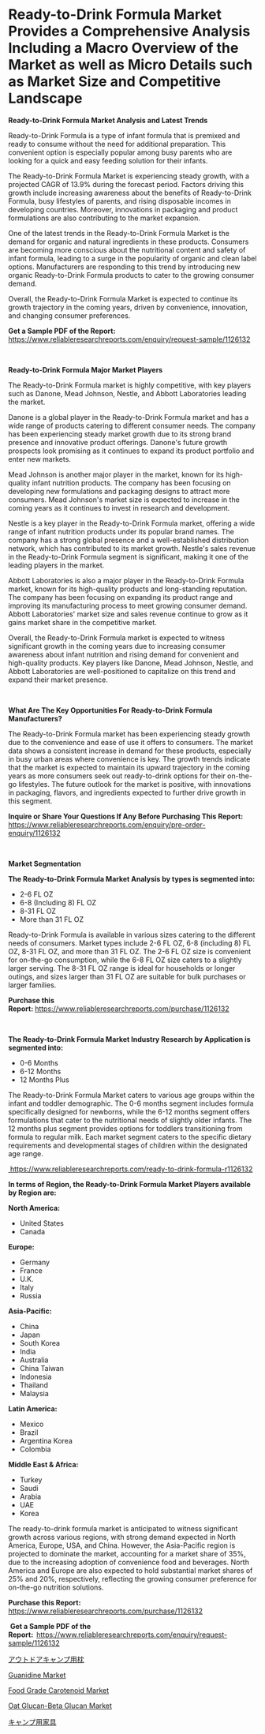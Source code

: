 <p><h1>Ready-to-Drink Formula Market Provides a Comprehensive Analysis Including a Macro Overview of the Market as well as Micro Details such as Market Size and Competitive Landscape</h1></p><p><strong>Ready-to-Drink Formula Market Analysis and Latest Trends</strong></p>
<p><p>Ready-to-Drink Formula is a type of infant formula that is premixed and ready to consume without the need for additional preparation. This convenient option is especially popular among busy parents who are looking for a quick and easy feeding solution for their infants.</p><p>The Ready-to-Drink Formula Market is experiencing steady growth, with a projected CAGR of 13.9% during the forecast period. Factors driving this growth include increasing awareness about the benefits of Ready-to-Drink Formula, busy lifestyles of parents, and rising disposable incomes in developing countries. Moreover, innovations in packaging and product formulations are also contributing to the market expansion.</p><p>One of the latest trends in the Ready-to-Drink Formula Market is the demand for organic and natural ingredients in these products. Consumers are becoming more conscious about the nutritional content and safety of infant formula, leading to a surge in the popularity of organic and clean label options. Manufacturers are responding to this trend by introducing new organic Ready-to-Drink Formula products to cater to the growing consumer demand.</p><p>Overall, the Ready-to-Drink Formula Market is expected to continue its growth trajectory in the coming years, driven by convenience, innovation, and changing consumer preferences.</p></p>
<p><strong>Get a Sample PDF of the Report:&nbsp;</strong> <a href="https://www.reliableresearchreports.com/enquiry/request-sample/1126132">https://www.reliableresearchreports.com/enquiry/request-sample/1126132</a></p>
<p>&nbsp;</p>
<p><strong>Ready-to-Drink Formula Major Market Players</strong></p>
<p><p>The Ready-to-Drink Formula market is highly competitive, with key players such as Danone, Mead Johnson, Nestle, and Abbott Laboratories leading the market. </p><p>Danone is a global player in the Ready-to-Drink Formula market and has a wide range of products catering to different consumer needs. The company has been experiencing steady market growth due to its strong brand presence and innovative product offerings. Danone's future growth prospects look promising as it continues to expand its product portfolio and enter new markets. </p><p>Mead Johnson is another major player in the market, known for its high-quality infant nutrition products. The company has been focusing on developing new formulations and packaging designs to attract more consumers. Mead Johnson's market size is expected to increase in the coming years as it continues to invest in research and development.</p><p>Nestle is a key player in the Ready-to-Drink Formula market, offering a wide range of infant nutrition products under its popular brand names. The company has a strong global presence and a well-established distribution network, which has contributed to its market growth. Nestle's sales revenue in the Ready-to-Drink Formula segment is significant, making it one of the leading players in the market.</p><p>Abbott Laboratories is also a major player in the Ready-to-Drink Formula market, known for its high-quality products and long-standing reputation. The company has been focusing on expanding its product range and improving its manufacturing process to meet growing consumer demand. Abbott Laboratories' market size and sales revenue continue to grow as it gains market share in the competitive market. </p><p>Overall, the Ready-to-Drink Formula market is expected to witness significant growth in the coming years due to increasing consumer awareness about infant nutrition and rising demand for convenient and high-quality products. Key players like Danone, Mead Johnson, Nestle, and Abbott Laboratories are well-positioned to capitalize on this trend and expand their market presence.</p></p>
<p>&nbsp;</p>
<p><strong>What Are The Key Opportunities For Ready-to-Drink Formula Manufacturers?</strong></p>
<p><p>The Ready-to-Drink Formula market has been experiencing steady growth due to the convenience and ease of use it offers to consumers. The market data shows a consistent increase in demand for these products, especially in busy urban areas where convenience is key. The growth trends indicate that the market is expected to maintain its upward trajectory in the coming years as more consumers seek out ready-to-drink options for their on-the-go lifestyles. The future outlook for the market is positive, with innovations in packaging, flavors, and ingredients expected to further drive growth in this segment.</p></p>
<p><strong>Inquire or Share Your Questions If Any Before Purchasing This Report:</strong> <a href="https://www.reliableresearchreports.com/enquiry/pre-order-enquiry/1126132">https://www.reliableresearchreports.com/enquiry/pre-order-enquiry/1126132</a></p>
<p>&nbsp;</p>
<p><strong>Market Segmentation</strong></p>
<p><strong>The Ready-to-Drink Formula Market Analysis by types is segmented into:</strong></p>
<p><ul><li>2-6 FL OZ</li><li>6-8 (Including 8) FL OZ</li><li>8-31 FL OZ</li><li>More than 31 FL OZ</li></ul></p>
<p><p>Ready-to-Drink Formula is available in various sizes catering to the different needs of consumers. Market types include 2-6 FL OZ, 6-8 (including 8) FL OZ, 8-31 FL OZ, and more than 31 FL OZ. The 2-6 FL OZ size is convenient for on-the-go consumption, while the 6-8 FL OZ size caters to a slightly larger serving. The 8-31 FL OZ range is ideal for households or longer outings, and sizes larger than 31 FL OZ are suitable for bulk purchases or larger families.</p></p>
<p><strong>Purchase this Report:&nbsp;</strong><a href="https://www.reliableresearchreports.com/purchase/1126132">https://www.reliableresearchreports.com/purchase/1126132</a></p>
<p>&nbsp;</p>
<p><strong>The Ready-to-Drink Formula Market Industry Research by Application is segmented into:</strong></p>
<p><ul><li>0-6 Months</li><li>6-12 Months</li><li>12 Months Plus</li></ul></p>
<p><p>The Ready-to-Drink Formula Market caters to various age groups within the infant and toddler demographic. The 0-6 months segment includes formula specifically designed for newborns, while the 6-12 months segment offers formulations that cater to the nutritional needs of slightly older infants. The 12 months plus segment provides options for toddlers transitioning from formula to regular milk. Each market segment caters to the specific dietary requirements and developmental stages of children within the designated age range.</p></p>
<p><a href="https://www.reliableresearchreports.com/ready-to-drink-formula-r1126132">&nbsp;https://www.reliableresearchreports.com/ready-to-drink-formula-r1126132</a></p>
<p><strong>In terms of Region, the Ready-to-Drink Formula Market Players available by Region are:</strong></p>
<p>
    <p> <strong> North America: </strong>
        <ul>
            <li>United States</li>
            <li>Canada</li>
        </ul>
        </p> 
    <p> <strong> Europe: </strong>
        <ul>
            <li>Germany</li>
            <li>France</li>
            <li>U.K.</li>
            <li>Italy</li>
            <li>Russia</li>
        </ul>
        </p> 
    <p> <strong> Asia-Pacific: </strong>
        <ul>
            <li>China</li>
            <li>Japan</li>
            <li>South Korea</li>
            <li>India</li>
            <li>Australia</li>
            <li>China Taiwan</li>
            <li>Indonesia</li>
            <li>Thailand</li>
            <li>Malaysia</li>
        </ul>
        </p> 
    <p> <strong> Latin America: </strong>
        <ul>
            <li>Mexico</li>
            <li>Brazil</li>
            <li>Argentina Korea</li>
            <li>Colombia</li>
        </ul>
        </p> 
    <p> <strong> Middle East & Africa: </strong>
        <ul>
            <li>Turkey</li>
            <li>Saudi</li>
            <li>Arabia</li>
            <li>UAE</li>
            <li>Korea</li>
        </ul>
    </p>
    </p>
<p><p>The ready-to-drink formula market is anticipated to witness significant growth across various regions, with strong demand expected in North America, Europe, USA, and China. However, the Asia-Pacific region is projected to dominate the market, accounting for a market share of 35%, due to the increasing adoption of convenience food and beverages. North America and Europe are also expected to hold substantial market shares of 25% and 20%, respectively, reflecting the growing consumer preference for on-the-go nutrition solutions.</p></p>
<p><strong>Purchase this Report: </strong><a href="https://www.reliableresearchreports.com/purchase/1126132">https://www.reliableresearchreports.com/purchase/1126132</a></p>
<p>&nbsp;<strong>Get a Sample PDF of the Report:&nbsp;&nbsp;</strong><a href="https://www.reliableresearchreports.com/enquiry/request-sample/1126132">https://www.reliableresearchreports.com/enquiry/request-sample/1126132</a></p>
<p><strong></strong></p>
<p><p><a href="https://github.com/moulafa/Market-Research-Report-List-1/blob/main/985817919437.md">アウトドアキャンプ用枕</a></p><p><a href="https://issuu.com/reportprime-2/docs/guanidine-market-size-2030.pptx">Guanidine Market</a></p><p><a href="https://github.com/ruddyyedelwadw/Market-Research-Report-List-2/blob/main/food-grade-carotenoid-market.md">Food Grade Carotenoid Market</a></p><p><a href="https://github.com/jaidynmorantestelletmjzya/Market-Research-Report-List-2/blob/main/oat-glucan-beta-glucan-market.md">Oat Glucan-Beta Glucan Market</a></p><p><a href="https://github.com/SantosDicki04/Market-Research-Report-List-1/blob/main/710896719438.md">キャンプ用家具</a></p></p>